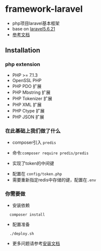 # framework-laravel
- php项目laravel基本框架
- base on [laravel5.6.21](https://github.com/laravel/laravel/tree/v5.6.21)
- [参考文档](https://laravel-china.org/docs/laravel/5.6)

## Installation

### php extension
- PHP >= 7.1.3
- OpenSSL PHP
- PHP PDO 扩展
- PHP Mbstring 扩展
- PHP Tokenizer 扩展
- PHP XML 扩展
- PHP Ctype 扩展
- PHP JSON 扩展


### 在此基础上我们做了什么
- composer引入 `predis`
 * 命令:`composer require predis/predis`
- 实现了token的中间键
 * 配置在 `config/token.php`
 * 需要重新指定redis中存储的键，配置在`.env`

### 你需要做
- 安装依赖
```shell
  composer install
```
- 配置准备
```shell
  ./deploy.sh
```
- 更多问题请参考[安装文档](https://laravel-china.org/docs/laravel/5.6/installation/1352)

